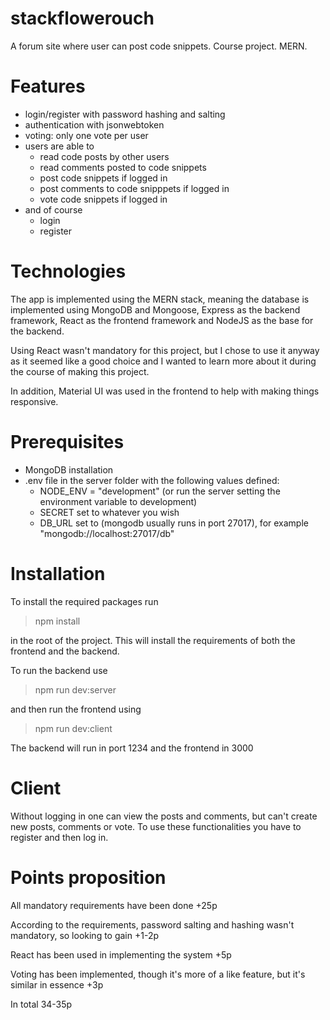 # stackflowerouch
A forum site where user can post code snippets. Course project. MERN.

# Features
- login/register with password hashing and salting
- authentication with jsonwebtoken
- voting: only one vote per user
- users are able to
    - read code posts by other users
    - read comments posted to code snippets
    - post code snippets if logged in
    - post comments to code snipppets if logged in
    - vote code snippets if logged in
- and of course
    - login
    - register

# Technologies
The app is implemented using the MERN stack, meaning the database is implemented using MongoDB and Mongoose, Express as the backend framework, React as the frontend framework and NodeJS as the base for the backend.


Using React wasn't mandatory for this project, but I chose to use it anyway as it seemed like a good choice and I wanted to learn more about it during the course of making this project.


In addition, Material UI was used in the frontend to help with making things responsive. 

# Prerequisites

- MongoDB installation
- .env file in the server folder with the following values defined:
    - NODE_ENV = "development" (or run the server setting the environment variable to development)
    - SECRET set to whatever you wish
    - DB_URL set to (mongodb usually runs in port 27017), for example "mongodb://localhost:27017/db"


# Installation

To install the required packages run

> npm install

in the root of the project. This will install the requirements of both the frontend and the backend.

To run the backend use 

>npm run dev:server

and then run the frontend using

>npm run dev:client

The backend will run in port 1234 and the frontend in 3000

# Client

Without logging in one can view the posts and comments, but can't create new posts, comments or vote. To use these functionalities you have to register and then log in.

# Points proposition

All mandatory requirements have been done +25p

According to the requirements, password salting and hashing wasn't mandatory, so looking to gain +1-2p

React has been used in implementing the system +5p

Voting has been implemented, though it's more of a like feature, but it's similar in essence +3p

In total 34-35p
